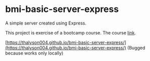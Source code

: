 # bmi-basic-server-express
A simple server created using Express.

This project is exercise of a bootcamp course. The course [link](https://www.udemy.com/course/the-complete-web-development-bootcamp/).

[https://thalyson004.github.io/bmi-basic-server-express/](https://thalyson004.github.io/bmi-basic-server-express/) (Bugged because works only locally)
